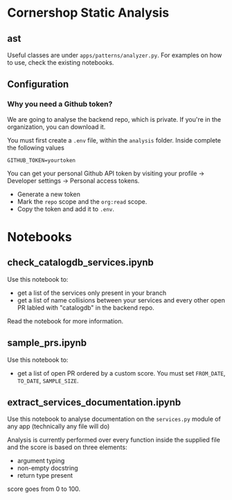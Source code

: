 # Cornershop Static Analysis

## ast

Useful classes are under `apps/patterns/analyzer.py`. For examples on how to use, check the existing notebooks.

## Configuration


### Why you need a Github token?

We are going to analyse the backend repo, which is private.
If you're in the organization, you can download it.

You must first create a `.env` file, within the `analysis` folder.
Inside complete the following values

~~~
GITHUB_TOKEN=yourtoken
~~~

You can get your personal Github API token by visiting your profile -> Developer settings -> Personal access tokens.

* Generate a new token
* Mark the `repo` scope and the `org:read` scope.
* Copy the token and add it to `.env`.


# Notebooks

## check_catalogdb_services.ipynb

Use this notebook to:

* get a list of the services only present in your branch
* get a list of name collisions between your services and every other open PR labled with "catalogdb" in the backend repo.

Read the notebook for more information.


## sample_prs.ipynb

Use this notebook to:

* get a list of open PR ordered by a custom score. You must set `FROM_DATE`, `TO_DATE`, `SAMPLE_SIZE`.

## extract_services_documentation.ipynb

Use this notebook to analyse documentation on the `services.py` module of any app (technically any file will do)

Analysis is currently performed over every function inside the supplied file and the score is based on three elements:
   * argument typing
   * non-empty docstring
   * return type present

score goes from 0 to 100.
